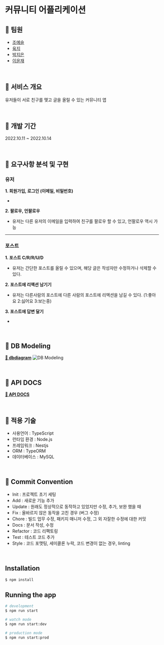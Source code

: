 # 커뮤니티 어플리케이션

## 📌 팀원

- [조예슬](https://github.com/eungang3)
- [육지](https://github.com/azure928)
- [박지은](https://github.com/JJieunn)
- [이윤재](https://github.com/Yunjae53)

<br/>

## 📌 서비스 개요

유저들이 서로 친구를 맺고 글을 올릴 수 있는 커뮤니티 앱

<br/>

## 📌 개발 기간

2022.10.11 ~ 2022.10.14

<br/>

## 📌 요구사항 분석 및 구현

### 유저

**1. 회원가입, 로그인 (이메일, 비밀번호)**

-

**2. 팔로우, 언팔로우**

- 유저는 다른 유저의 이메일을 입력하여 친구를 팔로우 할 수 있고, 언팔로우 역시 가능

---

### 포스트

**1. 포스트 C/R/R/U/D**

- 유저는 간단한 포스트를 올릴 수 있으며, 해당 글은 작성자만 수정하거나 삭제할 수 있다.

**2. 포스트에 리액션 남기기**

- 유저는 다른사람의 포스트에 다른 사람의 포스트에 리액션을 남길 수 있다. (1:좋아요 2:싫어요 3:보는중)

**3. 포스트에 답변 달기**

-

<br/>

## 📌 DB Modeling

**[🔗 dbdiagram](https://dbdiagram.io/d/63450962f0018a1c5fd79252)**
![DB Modeling](https://i.imgur.com/fF4B5af.png)

<br>

## 📌 API DOCS

**[🔗 API DOCS]()**

<br/>

## 📌 적용 기술

- 사용언어 : TypeScript
- 런타임 환경 : Node.js
- 프레임워크 : Nestjs
- ORM : TypeORM
- 데이터베이스 : MySQL

<br/>

## 📌 Commit Convention

- Init : 프로젝트 초기 세팅
- Add : 새로운 기능 추가
- Update : 원래도 정상적으로 동작하고 있었지만 수정, 추가, 보완 했을 때
- Fix : 올바르지 않은 동작을 고친 경우 (버그 수정)
- Chore : 빌드 업무 수정, 패키지 매니저 수정, 그 외 자잘한 수정에 대한 커밋
- Docs : 문서 작성, 수정
- Refactor : 코드 리팩토링
- Test : 테스트 코드 추가
- Style : 코드 포맷팅, 세미콜론 누락, 코드 변경이 없는 경우, linting

<br>

## Installation

```bash
$ npm install
```

## Running the app

```bash
# development
$ npm run start

# watch mode
$ npm run start:dev

# production mode
$ npm run start:prod
```
